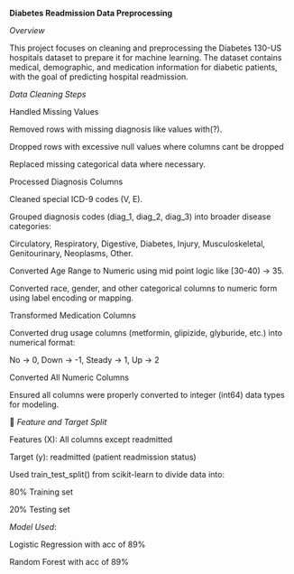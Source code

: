 **Diabetes Readmission Data Preprocessing**

*Overview*

This project focuses on cleaning and preprocessing the Diabetes 130-US hospitals dataset to prepare it for machine learning. The dataset contains medical, demographic, and medication information for diabetic patients, with the goal of predicting hospital readmission.

*Data Cleaning Steps*

Handled Missing Values

Removed rows with missing diagnosis like values with(?).

Dropped rows with excessive null values where columns cant be dropped

Replaced missing categorical data where necessary.

Processed Diagnosis Columns

Cleaned special ICD-9 codes (V, E).

Grouped diagnosis codes (diag_1, diag_2, diag_3) into broader disease categories:

Circulatory, Respiratory, Digestive, Diabetes, Injury, Musculoskeletal, Genitourinary, Neoplasms, Other.

Converted Age Range to Numeric using mid point logic like [30-40) → 35.

Converted race, gender, and other categorical columns to numeric form using label encoding or mapping.

Transformed Medication Columns

Converted drug usage columns (metformin, glipizide, glyburide, etc.) into numerical format:

No → 0, Down → -1, Steady → 1, Up → 2

Converted All Numeric Columns

Ensured all columns were properly converted to integer (int64) data types for modeling.

🧩 *Feature and Target Split*

Features (X): All columns except readmitted

Target (y): readmitted (patient readmission status)

Used train_test_split() from scikit-learn to divide data into:

80% Training set

20% Testing set

*Model Used*:

Logistic Regression with acc of 89%

Random Forest with acc of 89%

